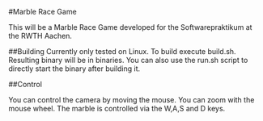 #Marble Race Game

This will be a Marble Race Game developed for the Softwarepraktikum at the RWTH Aachen.

##Building
Currently only tested on Linux. To build execute build.sh. Resulting binary will be in binaries.
You can also use the run.sh script to directly start the binary after building it.

##Control

You can control the camera by moving the mouse. You can zoom with the mouse wheel.
The marble is controlled via the W,A,S and D keys.
